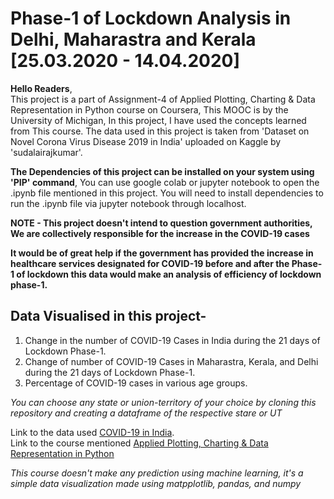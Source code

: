 # Phase-1 of Lockdown Analysis in Delhi, Maharastra and Kerala [25.03.2020 - 14.04.2020]

**Hello Readers**,<br /> 
This project is a part of Assignment-4 of Applied Plotting, Charting & Data Representation in Python course on Coursera, This MOOC is by the University of Michigan, In this project, I have used the concepts learned from This course.
The data used in this project is taken from 'Dataset on Novel Corona Virus Disease 2019 in India' uploaded on Kaggle by 'sudalairajkumar'.

**The Dependencies of this project can be installed on your system using 'PIP' command**,
You can use google colab or jupyter notebook to open the .ipynb file mentioned in this project. You will need to install dependencies to run the .ipynb file via jupyter notebook through localhost.

**NOTE - This project doesn't intend to question government authorities, We are collectively responsible for the increase in the COVID-19 cases**


**It would be of great help if the government has provided the increase in healthcare services designated for COVID-19 before and after the Phase-1 of lockdown this data would make an analysis of efficiency of lockdown phase-1.**

## Data Visualised in this project- 
1. Change in the number of COVID-19 Cases in India during the 21 days of Lockdown Phase-1. 
2. Change of number of COVID-19 Cases in Maharastra, Kerala, and Delhi during the 21 days of Lockdown Phase-1.
3. Percentage of COVID-19 cases in various age groups.

_You can choose any state or union-territory of your choice by cloning this repository and creating a dataframe of the respective stare or UT_

Link to the data used [COVID-19 in India](https://www.kaggle.com/sudalairajkumar/covid19-in-india). <br />
Link to the course mentioned [Applied Plotting, Charting & Data Representation in Python](https://www.coursera.org/learn/python-plotting/home/welcome)

_This course doesn't make any prediction using machine learning, it's a simple data visualization made using matpplotlib, pandas, and numpy_
